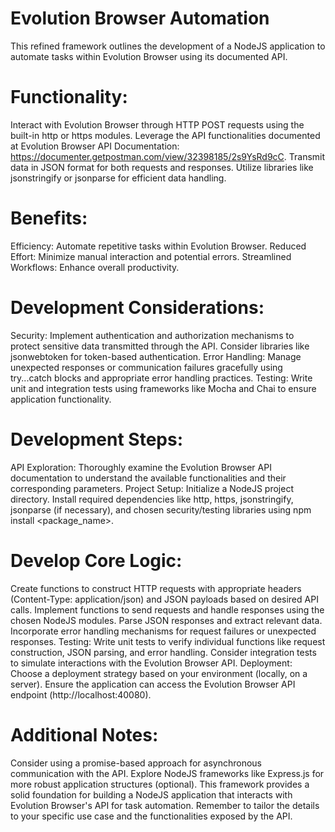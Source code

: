 # Evolution Browser Automation
This refined framework outlines the development of a NodeJS application to automate tasks within Evolution Browser using its documented API.


# Functionality:

Interact with Evolution Browser through HTTP POST requests using the built-in http or https modules.
Leverage the API functionalities documented at Evolution Browser API Documentation: https://documenter.getpostman.com/view/32398185/2s9YsRd9cC.
Transmit data in JSON format for both requests and responses. Utilize libraries like jsonstringify or jsonparse for efficient data handling.

# Benefits:

Efficiency: Automate repetitive tasks within Evolution Browser.
Reduced Effort: Minimize manual interaction and potential errors.
Streamlined Workflows: Enhance overall productivity.

# Development Considerations:

Security: Implement authentication and authorization mechanisms to protect sensitive data transmitted through the API. Consider libraries like jsonwebtoken for token-based authentication.
Error Handling: Manage unexpected responses or communication failures gracefully using try...catch blocks and appropriate error handling practices.
Testing: Write unit and integration tests using frameworks like Mocha and Chai to ensure application functionality.

# Development Steps:

API Exploration: Thoroughly examine the Evolution Browser API documentation to understand the available functionalities and their corresponding parameters.
Project Setup:
Initialize a NodeJS project directory.
Install required dependencies like http, https, jsonstringify, jsonparse (if necessary), and chosen security/testing libraries using npm install <package_name>.

# Develop Core Logic:

Create functions to construct HTTP requests with appropriate headers (Content-Type: application/json) and JSON payloads based on desired API calls.
Implement functions to send requests and handle responses using the chosen NodeJS modules.
Parse JSON responses and extract relevant data.
Incorporate error handling mechanisms for request failures or unexpected responses.
Testing:
Write unit tests to verify individual functions like request construction, JSON parsing, and error handling.
Consider integration tests to simulate interactions with the Evolution Browser API.
Deployment:
Choose a deployment strategy based on your environment (locally, on a server).
Ensure the application can access the Evolution Browser API endpoint (http://localhost:40080).

# Additional Notes:

Consider using a promise-based approach for asynchronous communication with the API.
Explore NodeJS frameworks like Express.js for more robust application structures (optional).
This framework provides a solid foundation for building a NodeJS application that interacts with Evolution Browser's API for task automation. Remember to tailor the details to your specific use case and the functionalities exposed by the API.
